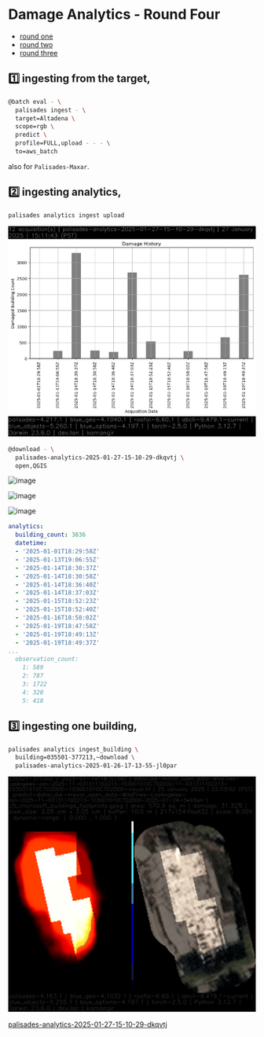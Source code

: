 # Damage Analytics - Round Four

- [round one](./damage-analytics-round-one.md)
- [round two](./damage-analytics-round-two.md)
- [round three](./damage-analytics-round-three.md)

## 1️⃣ ingesting from the target,

```bash
@batch eval - \
  palisades ingest - \
  target=Altadena \
  scope=rgb \
  predict \
  profile=FULL,upload - - - \
  to=aws_batch
```

also for `Palisades-Maxar`.

## 2️⃣  ingesting analytics,

```bash
palisades analytics ingest upload
```

![image](https://github.com/kamangir/assets/blob/main/palisades/palisades-analytics-2025-01-27-15-10-29-dkqvtj/damage-history.png?raw=true)


```bash
@download - \
  palisades-analytics-2025-01-27-15-10-29-dkqvtj \
  open,QGIS
```

![image](https://github.com/kamangir/assets/blob/main/palisades/palisades-analytics-2025-01-27-15-10-29-dkqvtj/QGIS-3.png?raw=true)

![image](https://github.com/kamangir/assets/blob/main/palisades/palisades-analytics-2025-01-27-15-10-29-dkqvtj/QGIS-2.png?raw=true)


![image](https://github.com/kamangir/assets/blob/main/palisades/palisades-analytics-2025-01-27-15-10-29-dkqvtj/QGIS.png?raw=true)

```yaml
analytics:
  building_count: 3836
  datetime:
  - '2025-01-01T18:29:58Z'
  - '2025-01-13T19:06:55Z'
  - '2025-01-14T18:30:37Z'
  - '2025-01-14T18:30:58Z'
  - '2025-01-14T18:36:40Z'
  - '2025-01-14T18:37:03Z'
  - '2025-01-15T18:52:23Z'
  - '2025-01-15T18:52:40Z'
  - '2025-01-16T18:58:02Z'
  - '2025-01-19T18:47:58Z'
  - '2025-01-19T18:49:13Z'
  - '2025-01-19T18:49:37Z'
...
  observation_count:
    1: 589
    2: 787
    3: 1722
    4: 320
    5: 418

```

## 3️⃣ ingesting one building,

```bash
palisades analytics ingest_building \
  building=035501-377213,~download \
  palisades-analytics-2025-01-26-17-13-55-jl0par
```

![image](https://github.com/kamangir/assets/blob/main/palisades/palisades-analytics-2025-01-26-17-13-55-jl0par/thumbnail-035521-377202-palisades-analytics-2025-01-26-17-13-55-jl0par.gif?raw=true)


[palisades-analytics-2025-01-27-15-10-29-dkqvtj](https://kamangir-public.s3.ca-central-1.amazonaws.com/palisades-analytics-2025-01-27-15-10-29-dkqvtj.tar.gz)

